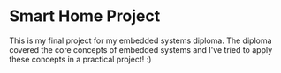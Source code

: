 # Smart Home Project

This is my final project for my embedded systems diploma.
The diploma covered the core concepts of embedded systems and I've tried to apply these concepts in a practical project! :)
